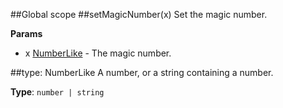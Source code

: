 ##Global scope
<a name="setMagicNumber"></a>
##setMagicNumber(x)
Set the magic number.

**Params**

- x [NumberLike](#NumberLike) - The magic number.

<a name="NumberLike"></a>
##type: NumberLike
A number, or a string containing a number.

**Type**: `number | string`  
